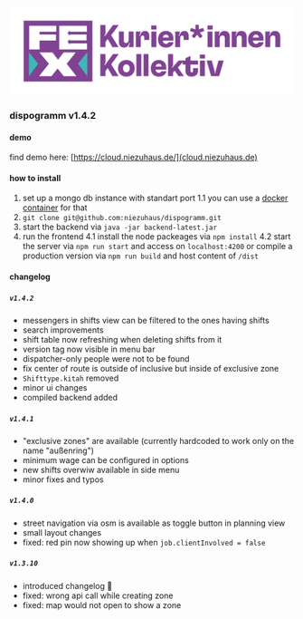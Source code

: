 ![fahrrad expressx](src/assets/logo/fex-logo.png)

### dispogramm v1.4.2

#### demo
find demo here:
[https://cloud.niezuhaus.de/](cloud.niezuhaus.de)

#### how to install

1. set up a mongo db instance with standart port
1.1 you can use a [docker container](https://hub.docker.com/_/mongo) for that
2. `git clone git@github.com:niezuhaus/dispogramm.git`
3. start the backend via `java -jar backend-latest.jar`
4. run the frontend
4.1 install the node packeages via `npm install`
4.2 start the server via `npm run start` and access on `localhost:4200` or compile a production version via `npm run build` and host content of `/dist`

#### changelog

##### `v1.4.2`
- messengers in shifts view can be filtered to the ones having shifts
- search improvements
- shift table now refreshing when deleting shifts from it
- version tag now visible in menu bar
- dispatcher-only people were not to be found
- fix center of route is outside of inclusive but inside of exclusive zone
- `Shifttype.kitah` removed
- minor ui changes
- compiled backend added

##### `v1.4.1`
- "exclusive zones" are available (currently hardcoded to work only on the name "außenring")
- minimum wage can be configured in options
- new shifts overwiw available in side menu
- minor fixes and typos

##### `v1.4.0`
- street navigation via osm is available as toggle button in planning view
- small layout changes
- fixed: red pin now showing up when `job.clientInvolved = false`

##### `v1.3.10`
- introduced changelog 🥳
- fixed: wrong api call while creating zone 
- fixed: map would not open to show a zone